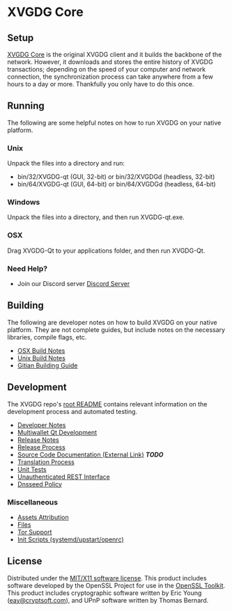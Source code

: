 XVGDG Core
=====================

Setup
---------------------
[XVGDG Core](http://savebitcoin.io) is the original XVGDG client and it builds the backbone of the network. However, it downloads and stores the entire history of XVGDG transactions; depending on the speed of your computer and network connection, the synchronization process can take anywhere from a few hours to a day or more. Thankfully you only have to do this once.

Running
---------------------
The following are some helpful notes on how to run XVGDG on your native platform.

### Unix

Unpack the files into a directory and run:

- bin/32/XVGDG-qt (GUI, 32-bit) or bin/32/XVGDGd (headless, 32-bit)
- bin/64/XVGDG-qt (GUI, 64-bit) or bin/64/XVGDGd (headless, 64-bit)

### Windows

Unpack the files into a directory, and then run XVGDG-qt.exe.

### OSX

Drag XVGDG-Qt to your applications folder, and then run XVGDG-Qt.

### Need Help?

* Join our Discord server [Discord Server](https://discord.savebitcoin.io)

Building
---------------------
The following are developer notes on how to build XVGDG on your native platform. They are not complete guides, but include notes on the necessary libraries, compile flags, etc.

- [OSX Build Notes](build-osx.md)
- [Unix Build Notes](build-unix.md)
- [Gitian Building Guide](gitian-building.md)

Development
---------------------
The XVGDG repo's [root README](https://github.com/XVGDG/XVGDG/blob/master/README.md) contains relevant information on the development process and automated testing.

- [Developer Notes](developer-notes.md)
- [Multiwallet Qt Development](multiwallet-qt.md)
- [Release Notes](release-notes.md)
- [Release Process](release-process.md)
- [Source Code Documentation (External Link)](https://dev.visucore.com/bitcoin/doxygen/) ***TODO***
- [Translation Process](translation_process.md)
- [Unit Tests](unit-tests.md)
- [Unauthenticated REST Interface](REST-interface.md)
- [Dnsseed Policy](dnsseed-policy.md)

### Miscellaneous
- [Assets Attribution](assets-attribution.md)
- [Files](files.md)
- [Tor Support](tor.md)
- [Init Scripts (systemd/upstart/openrc)](init.md)

License
---------------------
Distributed under the [MIT/X11 software license](http://www.opensource.org/licenses/mit-license.php).
This product includes software developed by the OpenSSL Project for use in the [OpenSSL Toolkit](https://www.openssl.org/). This product includes
cryptographic software written by Eric Young ([eay@cryptsoft.com](mailto:eay@cryptsoft.com)), and UPnP software written by Thomas Bernard.
